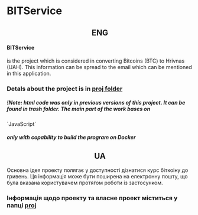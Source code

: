 # BITService
<h2 align = "center"> ENG </h2>
<h4>BITService</h4>
<p>is the project which is considered in converting Bitcoins (BTC) to Hrivnas (UAH). This information can be spread to the email which can be mentioned in this application.</p>
<h3>Detals about the project is in <a href = "https://github.com/SunDall/BITService/tree/main/proj">proj folder</a></h3>
<h5>!Note: html code was only in previous versions of this project. It can be found in trash folder. The main part of the work bases on </h5>
`JavaScript`
<h5>only with copability to build the program on Docker</h5>

<h2 align = "center"> UA </h2>
<p>Основна ідея проекту полягає у доступності дізнатися курс біткоіну до гривень. Ця інформація може бути поширена на електронну пошту, що була вказана користувачем протягом роботи із застосунком.</p>
<h3>Інформація щодо проекту та власне проект міститься у папці <a href = "https://github.com/SunDall/BITService/tree/main/proj"><b>proj</b></a></h3>
